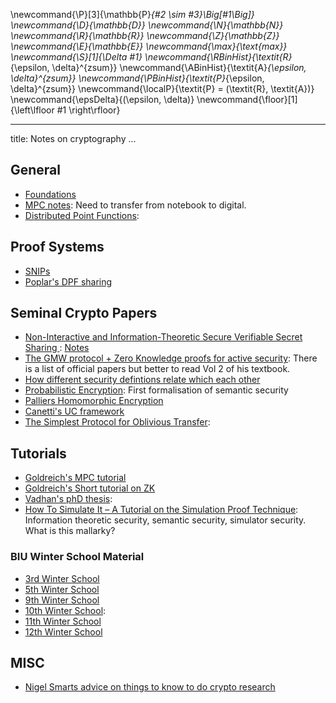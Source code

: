 \newcommand{\P}[3]{\mathbb{P}_{#2 \sim #3}\Big[#1\Big]}
\newcommand{\D}{\mathbb{D}}
\newcommand{\N}{\mathbb{N}}
\newcommand{\R}{\mathbb{R}}
\newcommand{\Z}{\mathbb{Z}}
\newcommand{\E}{\mathbb{E}}
\newcommand{\max}{\text{max}}
\newcommand{\S}[1]{\Delta #1}
\newcommand{\RBinHist}{\textit{R}_{\epsilon, \delta}^{zsum}}
\newcommand{\ABinHist}{\textit{A}_{\epsilon, \delta}^{zsum}}
\newcommand{\PBinHist}{\textit{P}_{\epsilon, \delta}^{zsum}}
\newcommand{\localP}{\textit{P} = (\textit{R}, \textit{A})}
\newcommand{\epsDelta}{(\epsilon, \delta)}
\newcommand{\floor}[1]{\left\lfloor #1 \right\rfloor}

---
title: Notes on cryptography
...

<div class="container">

## General 

* [Foundations](./Foundations/)
* [MPC notes](): Need to transfer from notebook to digital.
* [Distributed Point Functions](./DPFs/):
<!-- * [Function secret sharing and homomorphic secret sharing](): -->

## Proof Systems

<!-- * [General Proof System Notes](): TOOD -->
* [SNIPs](./SNIPs/)
* [Poplar's DPF sharing](./Poplar/)


## Seminal Crypto Papers

* [Non-Interactive and Information-Theoretic Secure Verifiable Secret Sharing ](https://link.springer.com/content/pdf/10.1007/3-540-46766-1_9.pdf): [Notes](./VSS_Pederson)
* [The GMW protocol + Zero Knowledge proofs for active security](): There is a list of official papers but better to read Vol 2 of his textbook.
* [How different security defintions relate which each other](https://www.di.ens.fr/david.pointcheval/Documents/Papers/1998_crypto.pdf)
* [Probabilistic Encryption](): First formalisation of semantic security
* [Palliers Homomorphic Encryption](https://citeseerx.ist.psu.edu/viewdoc/download?doi=10.1.1.112.4035&rep=rep1&type=pdf)
* [Canetti's UC framework](https://eprint.iacr.org/2000/067.pdf)
* [The Simplest Protocol for Oblivious Transfer]():

## Tutorials

* [Goldreich's MPC tutorial](https://www.wisdom.weizmann.ac.il/~oded/PSX/prot.pdf)
* [Goldreich's Short tutorial on ZK]()
* [Vadhan's phD thesis]():
* [How To Simulate It – A Tutorial on the Simulation Proof
  Technique](https://eprint.iacr.org/2016/046.pdf): Information
  theoretic security, semantic security, simulator security. What is
  this mallarky?

### BIU Winter School Material 

* [3rd Winter School]()
* [5th Winter School]()
* [9th Winter School]()
* [10th Winter School](https://www.youtube.com/watch?v=X547xFB8H2k&list=PL8Vt-7cSFnw1u2tedFU04Z4U-mJUMRtzW):
* [11th Winter School]()
* [12th Winter School]()

## MISC 

* [Nigel Smarts advice on things to know to do crypto
  research](https://web.archive.org/web/20180219103124/http://www.cs.bris.ac.uk/Research/CryptographySecurity/knowledge.html)


</div>
